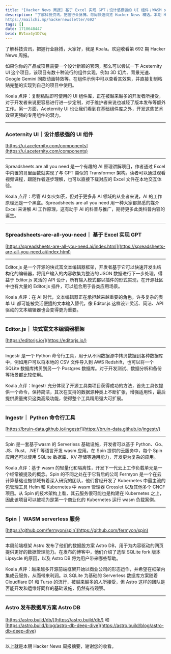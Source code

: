 ```yaml
---
title: "[Hacker News 周报] 基于 Excel 实现 GPT；设计感极强的 UI 组件；WASM serverless 服务"
description: "了解科技资讯，把握行业脉搏。每周快速浏览 Hacker News 精选。本期 Hacker Newsletter 地址：
https://mailchi.mp/hackernewsletter/692"
tags: []
date: 1710648447
bvid: BV1xx4y1D7sq
---
```

了解科技资讯，把握行业脉搏，大家好，我是 Koala。欢迎收看第 692 期 Hacker News 周报。

如果你你的产品或项目需要一个设计新颖的官网，那么可以尝试一下 Aceternity UI 这个项目，该项目有数十种流行的组件实现，例如 3D 幻片、背景光速、Google Gemini 同款动画特效等。在组件示例中可以查看其效果，并直接复制粘贴完整的实现到自己的项目中使用。

Koala 点评：复制粘贴即可使用的 UI 组件库，正在被越来越多的开发者所接受，对于开发者来说更容易进行进一步定制，对于维护者来说也减轻了版本发布等额外工作。另一方面，Aceternity UI 也让我们看到在基础组件库之外，开发这些艺术效果更强的专用组件的潜力。

---

### Aceternity UI｜设计感极强的 UI 组件
[https://ui.aceternity.com/components](https://ui.aceternity.com/components)

---

Spreadsheets are all you need 是一个有趣的 AI 原理讲解项目，作者通过 Excel 中内置的哥里函数就实现了与 GPT 类似的 Transformer 架构。读者可以通过观看视频课程，跟随作者逐步理解，也可以直接下载对应的 Excel 文件在本地交互体验。

Koala 点评：尽管 AI 如火如荼，但对于更多非 AI 领域的从业者来说，AI 的工作原理还是一个黑盒。Spreadsheets are all you need 用一种大家都熟悉的媒介 Excel 来讲解 AI 工作原理，这有助于 AI 的科普与推广，期待更多此类科普内容的诞生。

---

### Spreadsheets-are-all-you-need｜ 基于 Excel 实现 GPT
[https://spreadsheets-are-all-you-need.ai/index.html](https://spreadsheets-are-all-you-need.ai/index.html)

---

Editor.js 是一个开源的块式富文本编辑器框架，开发者基于它可以快速开发出结构化的编辑器，将用户输入的内容收集为整洁的 JSON 数据进行下一步处理。得益于 Editor.js 灵活的 API 设计，所有输入模式都以插件的形式实现，在开源社区中也有大量的 Editor.js 插件，可以组合用于各类应用场景。

Koala 点评：在 AI 时代，文本编辑器正在承担越来越重要的角色，许多复杂的表单 UI 都可能被灵活便捷的文本输入替代，像 Editor.js 这样设计灵活、简洁、API 驱动的文本编辑器也会变得更为重要。

---

### Editor.js｜ 块式富文本编辑器框架
[https://editorjs.io/](https://editorjs.io/)

---

Ingestr 是一个 Python 命令行工具，用于从不同数据源中拷贝数据到各种数据库中，例如用户可以将本地的 CSV 文件导入到 AWS Redshift，也可以将一个 SQLite 数据库拷贝到另一个 Postgres 数据库。对于开发测试、数据分析和备份等场景都比较使用。

Koala 点评：Ingestr 充分体现了开源工具类项目获得成功的方法，首先工具仅提供一个命令，保持简洁，其次在支持的数据源种类上不断扩张，增强适用性，最后提供质量拷贝这类高级功能，使得整个工具精用强大可扩展。

---

### Ingestr｜ Python 命令行工具
[https://bruin-data.github.io/ingestr/](https://bruin-data.github.io/ingestr/)

---

Spin 是一套基于wasm 的 Serverless 基础设施，开发者可以基于 Python、Go、JS、Rust、.NET 等语言开发 wasm 应用。在 Spin 提供的云服务中，每个 Spin 应用还可以使用 SQLite 数据库、KV 存储等通用能力，开发更为复杂的应用。

Koala 点评：基于 wasm 的轻量化和隔离性，开发下一代云上工作负载单元是一个经常被提及的概念。Spin 的不同之处在于它背后的公司 Fermyon 是一个在云计算基础设施领域有着深入研究的团队，他们曾经开发了 Kubernetes 中最主流的包管理工具 Helm 和 Kubernetes 中 wasm 管理器 Crosslet 以及其他多个 CNCF 项目。从 Spin 的技术架构上看，其云服务很可能也是构建在 Kubernetes 之上，因此该项目可以被视为是第一个商业化的 Kubernetes 运行 wasm 负载案例。

---

### Spin｜ WASM serverless 服务
[https://github.com/fermyon/spin](https://github.com/fermyon/spin)

---

本周前端框架 Astro 发布了他们的数据股方案 Astro DB，用于为内容驱动的网页提供更好的数据管理能力。在发布的博客中，他们介绍了选型 SQLite fork 版本 Lipsycle 的原因，以及 Astro DB 将为用户带来哪些帮助。

Koala 点评：越来越多开源前端框架开始以商业公司的形态运作，并希望在框架内集成云服务，从而带来利润。以 SQLite 为基础的 Serverless 数据库方案随着 Cloudflare D1 和 Turso 的流行，被越来越多的人所接受，但 Astro 这样的团队是否能开发和运维好同样的基础设施，仍然有待观察。

---

### Astro 发布数据库方案 Astro DB
[https://astro.build/db/](https://astro.build/db/) 和 [https://astro.build/blog/astro-db-deep-dive](https://astro.build/blog/astro-db-deep-dive)

---

以上就是本期 Hacker News 周报摘要，谢谢您的收看。


